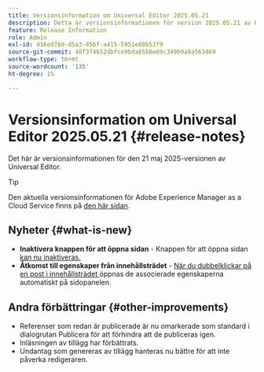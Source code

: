 ```yaml
---
title: Versionsinformation om Universal Editor 2025.05.21
description: Detta är versionsinformationen för version 2025.05.21 av Universal Editor.
feature: Release Information
role: Admin
exl-id: d16ed78d-d5a3-45bf-a415-5951e60b53f9
source-git-commit: 40f3f4652dbfce9bda65b8e69c349b9a8a563469
workflow-type: tm+mt
source-wordcount: '135'
ht-degree: 1%

---
```



# Versionsinformation om Universal Editor 2025.05.21 {#release-notes}

Det här är versionsinformationen för den 21 maj 2025-versionen av Universal Editor.

>[!TIP]
>
>Den aktuella versionsinformationen för Adobe Experience Manager as a Cloud Service finns på [den här sidan](/help/release-notes/release-notes-cloud/release-notes-current.md).

## Nyheter {#what-is-new}

* **Inaktivera knappen för att öppna sidan** - Knappen för att öppna sidan [ kan nu inaktiveras.](/help/implementing/universal-editor/customizing.md#open-page)
* **Åtkomst till egenskaper från innehållsträdet** - [När du dubbelklickar på en post i innehållsträdet ](/help/sites-cloud/authoring/universal-editor/navigation.md) öppnas de associerade egenskaperna automatiskt på sidopanelen.

## Andra förbättringar {#other-improvements}

* Referenser som redan är publicerade är nu omarkerade som standard i dialogrutan Publicera för att förhindra att de publiceras igen.
* Inläsningen av tillägg har förbättrats.
* Undantag som genereras av tillägg hanteras nu bättre för att inte påverka redigeraren.
